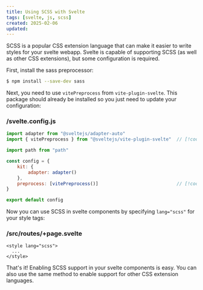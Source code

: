 ```yaml
---
title: Using SCSS with Svelte
tags: [svelte, js, scss]
created: 2025-02-06
updated:
---
```


SCSS is a popular CSS extension language that can make it easier to write styles for your svelte webapp. Svelte is
capable of supporting SCSS (as well as other CSS extensions), but some configuration is required.

First, install the sass preprocessor:

```bash
$ npm install --save-dev sass
```

Next, you need to use `vitePreprocess` from `vite-plugin-svelte`. This package should already be installed so you just
need to update your configuration:

### /svelte.config.js
```js
import adapter from "@sveltejs/adapter-auto"
import { vitePreprocess } from "@sveltejs/vite-plugin-svelte"  // [!code ++]

import path from "path"

const config = {
    kit: {
        adapter: adapter()
    },
    preprocess: [vitePreprocess()]                             // [!code ++]
}

export default config
```

Now you can use SCSS in svelte components by specifying `lang="scss"` for your style tags:

### /src/routes/+page.svelte
```svelte
<style lang="scss">
  ...
</style>
```

That's it! Enabling SCSS support in your svelte components is easy. You can also use the same method to enable support
for other CSS extension languages.
